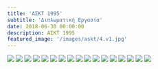 ```yaml
---
title: 'ΑΣΚΤ 1995'
subtitle: 'Διπλωματική Εργασία'
date: 2018-06-30 00:00:00
description: ΑΣΚΤ 1995
featured_image: '/images/askt/4.v1.jpg'
---
```


<div class="gallery" data-columns="5">
        <img src="/images/askt/1.jpg">
        <img src="/images/askt/2.jpg">
        <img src="/images/askt/3.jpg">
        <img src="/images/askt/4.jpg">
        <img src="/images/askt/5.jpg">
        <img src="/images/askt/6.jpg">
        <img src="/images/askt/7.jpg">
        <img src="/images/askt/8.jpg">
        <img src="/images/askt/9.jpg">
        <img src="/images/askt/10.jpg">
        <img src="/images/askt/11.jpg">
        <img src="/images/askt/12.jpg">
        <img src="/images/askt/13.jpg">
        <img src="/images/askt/14.jpg">
        <img src="/images/askt/15.jpg">
        <img src="/images/askt/16.jpg">
        <img src="/images/askt/17.jpg">
</div>
